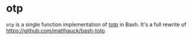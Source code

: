 # otp

`otp` is a single function implementation of [totp](https://tools.ietf.org/html/rfc6238)
in Bash. It's a full rewrite of https://github.com/matthauck/bash-totp.
